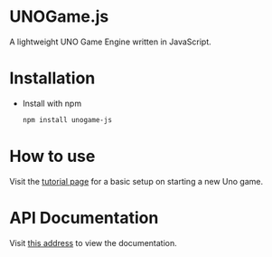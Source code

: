 # UNOGame.js
A lightweight UNO Game Engine written in JavaScript.

# Installation
* Install with npm
  ```sh
  npm install unogame-js
  ```

# How to use
Visit the [tutorial page](https://raihankr.github.io/unogame-js-docs) for a basic setup on starting a new Uno game.

# API Documentation
Visit [this address](https://raihankr.github.io/unogame-js-docs) to view the documentation.
